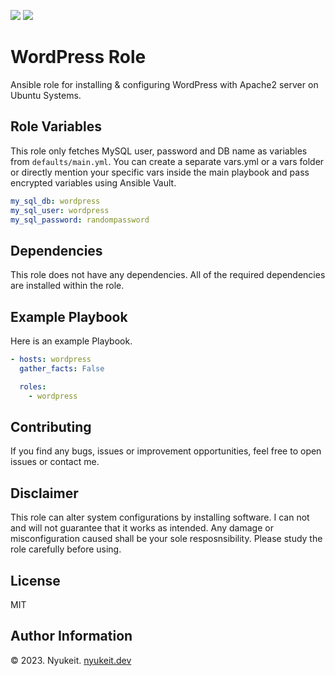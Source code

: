 ![](https://img.shields.io/github/license/codenamenuke/wordpress-ansible-role) ![](https://img.shields.io/badge/ansible%20score-5%2F5-brightgreen)

WordPress Role
=========
Ansible role for installing & configuring WordPress with Apache2 server on Ubuntu Systems.

Role Variables
--------------
This role only fetches MySQL user, password and DB name as variables from `defaults/main.yml`. You can create a separate vars.yml or a vars folder or directly mention your specific vars inside the main playbook and pass encrypted variables using Ansible Vault.

```yaml
my_sql_db: wordpress
my_sql_user: wordpress
my_sql_password: randompassword
```

Dependencies
------------
This role does not have any dependencies. All of the required dependencies are installed within the role.

Example Playbook
----------------
Here is an example Playbook.

```yaml
- hosts: wordpress
  gather_facts: False

  roles:
    - wordpress
```

Contributing
------------
If you find any bugs, issues or improvement opportunities, feel free to open issues or contact me.

Disclaimer
----------
This role can alter system configurations by installing software. I can not and will not guarantee that it works as intended. Any damage or misconfiguration caused shall be your sole resposnsibility. Please study the role carefully before using.

License
-------
MIT

Author Information
------------------
© 2023. Nyukeit. [nyukeit.dev](https://nyukeit.dev)
